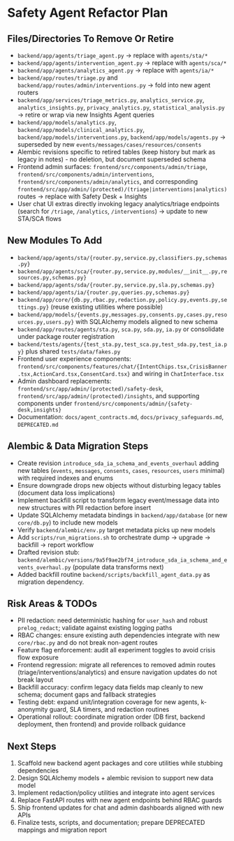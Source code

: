 # Safety Agent Refactor Plan

## Files/Directories To Remove Or Retire

- `backend/app/agents/triage_agent.py` -> replace with `agents/sta/*`
- `backend/app/agents/intervention_agent.py` -> replace with `agents/sca/*`
- `backend/app/agents/analytics_agent.py` -> replace with `agents/ia/*`
- `backend/app/routes/triage.py` and `backend/app/routes/admin/interventions.py` -> fold into new agent routers
- `backend/app/services/triage_metrics.py`, `analytics_service.py`, `analytics_insights.py`, `privacy_analytics.py`, `statistical_analysis.py` -> retire or wrap via new Insights Agent queries
- `backend/app/models/analytics.py`, `backend/app/models/clinical_analytics.py`, `backend/app/models/interventions.py`, `backend/app/models/agents.py` -> superseded by new `events/messages/cases/resources/consents`
- Alembic revisions specific to retired tables (keep history but mark as legacy in notes) - no deletion, but document superseded schema
- Frontend admin surfaces: `frontend/src/components/admin/triage`, `frontend/src/components/admin/interventions`, `frontend/src/components/admin/analytics`, and corresponding `frontend/src/app/admin/(protected)/(triage|interventions|analytics)` routes -> replace with Safety Desk + Insights
- User chat UI extras directly invoking legacy analytics/triage endpoints (search for `/triage`, `/analytics`, `/interventions`) -> update to new STA/SCA flows

## New Modules To Add

- `backend/app/agents/sta/{router.py,service.py,classifiers.py,schemas.py}`
- `backend/app/agents/sca/{router.py,service.py,modules/__init__.py,resources.py,schemas.py}`
- `backend/app/agents/sda/{router.py,service.py,sla.py,schemas.py}`
- `backend/app/agents/ia/{router.py,queries.py,schemas.py}`
- `backend/app/core/{db.py,rbac.py,redaction.py,policy.py,events.py,settings.py}` (reuse existing utilities where possible)
- `backend/app/models/{events.py,messages.py,consents.py,cases.py,resources.py,users.py}` with SQLAlchemy models aligned to new schema
- `backend/app/routes/agents/sta.py`, `sca.py`, `sda.py`, `ia.py` or consolidate under package router registration
- `backend/tests/agents/{test_sta.py,test_sca.py,test_sda.py,test_ia.py}` plus shared `tests/data/fakes.py`
- Frontend user experience components: `frontend/src/components/features/chat/{IntentChips.tsx,CrisisBanner.tsx,ActionCard.tsx,ConsentCard.tsx}` and wiring in `ChatInterface.tsx`
- Admin dashboard replacements: `frontend/src/app/admin/(protected)/safety-desk`, `frontend/src/app/admin/(protected)/insights`, and supporting components under `frontend/src/components/admin/{safety-desk,insights}`
- Documentation: `docs/agent_contracts.md`, `docs/privacy_safeguards.md`, `DEPRECATED.md`

## Alembic & Data Migration Steps

- Create revision `introduce_sda_ia_schema_and_events_overhaul` adding new tables (`events`, `messages`, `consents`, `cases`, `resources`, `users` minimal) with required indexes and enums
- Ensure downgrade drops new objects without disturbing legacy tables (document data loss implications)
- Implement backfill script to transform legacy event/message data into new structures with PII redaction before insert
- Update SQLAlchemy metadata bindings in `backend/app/database` (or new `core/db.py`) to include new models
- Verify `backend/alembic/env.py` target metadata picks up new models
- Add `scripts/run_migrations.sh` to orchestrate dump -> upgrade -> backfill -> report workflow
- Drafted revision stub: `backend/alembic/versions/9a5f9ae2bf74_introduce_sda_ia_schema_and_events_overhaul.py` (populate data transforms next)
- Added backfill routine `backend/scripts/backfill_agent_data.py` as migration dependency.

## Risk Areas & TODOs

- PII redaction: need deterministic hashing for `user_hash` and robust `prelog_redact`; validate against existing logging paths
- RBAC changes: ensure existing auth dependencies integrate with new `core/rbac.py` and do not break non-agent routes
- Feature flag enforcement: audit all experiment toggles to avoid crisis flow exposure
- Frontend regression: migrate all references to removed admin routes (triage/interventions/analytics) and ensure navigation updates do not break layout
- Backfill accuracy: confirm legacy data fields map cleanly to new schema; document gaps and fallback strategies
- Testing debt: expand unit/integration coverage for new agents, k-anonymity guard, SLA timers, and redaction routines
- Operational rollout: coordinate migration order (DB first, backend deployment, then frontend) and provide rollback guidance

## Next Steps

1. Scaffold new backend agent packages and core utilities while stubbing dependencies
2. Design SQLAlchemy models + alembic revision to support new data model
3. Implement redaction/policy utilities and integrate into agent services
4. Replace FastAPI routes with new agent endpoints behind RBAC guards
5. Ship frontend updates for chat and admin dashboards aligned with new APIs
6. Finalize tests, scripts, and documentation; prepare DEPRECATED mappings and migration report
